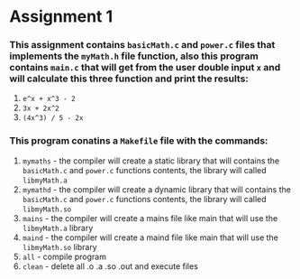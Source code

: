 # Assignment 1

### This assignment contains ```basicMath.c``` and ```power.c``` files that implements the ```myMath.h``` file function, also this program contains ```main.c``` that will get from the user double input ```x``` and will calculate this three function and print the results:

1. ```e^x + x^3 - 2```
2. ```3x + 2x^2```
3. ```(4x^3) / 5 - 2x```

### This program conatins a ```Makefile``` file with the commands:

1. ```mymaths``` - the compiler will create a static library that will contains the ```basicMath.c``` and ```power.c``` functions contents, the library will called ```libmyMath.a```
2. ```mymathd``` - the compiler will create a dynamic library that will contains the ```basicMath.c``` and ```power.c``` functions contents, the library will called ```libmyMath.so```
3. ```mains``` - the compiler will create a mains file like main that will use the ```libmyMath.a``` library
4. ```maind``` - the compiler will create a maind file like main that will use the ```libmyMath.so``` library
5. ```all``` - compile program
6. ```clean``` - delete all .o .a .so .out and execute files
   
